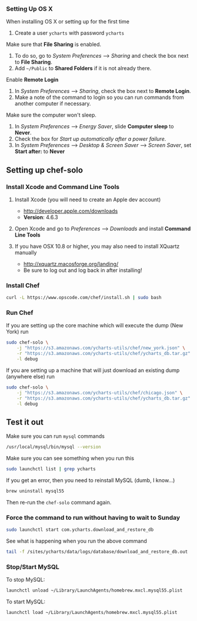 ### Setting Up OS X

When installing OS X or setting up for the first time

1. Create a user `ycharts` with password `ycharts`

Make sure that **File Sharing** is enabled.

1. To do so, go to *System Preferences* --> *Sharing* and check the box next to **File Sharing**.
1. Add `~/Public` to **Shared Folders** if it is not already there.

Enable **Remote Login**

1. In *System Preferences* --> *Sharing*, check the box next to **Remote Login**.
1. Make a note of the command to login so you can run commands from another computer if necessary.

Make sure the computer won't sleep.

1. In *System Preferences* --> *Energy Saver*, slide **Computer sleep** to **Never**.
1. Check the box for *Start up automatically after a power failure*.
1. In *System Preferences* --> *Desktop & Screen Saver* --> *Screen Saver*, set **Start after:** to **Never**

## Setting up chef-solo

### Install Xcode and Command Line Tools

1. Install Xcode (you will need to create an Apple dev account)
    - http://developer.apple.com/downloads
    - **Version**: 4.6.3

1. Open Xcode and go to *Preferences* --> *Downloads* and install **Command Line Tools**

1. If you have OSX 10.8 or higher, you may also need to install XQuartz manually
    - http://xquartz.macosforge.org/landing/
    - Be sure to log out and log back in after installing!

### Install Chef

```bash
curl -L https://www.opscode.com/chef/install.sh | sudo bash
```

### Run Chef

If you are setting up the core machine which will execute the dump (New York) run

```bash
sudo chef-solo \
    -j "https://s3.amazonaws.com/ycharts-utils/chef/new_york.json" \
    -r "https://s3.amazonaws.com/ycharts-utils/chef/ycharts_db.tar.gz" \
    -l debug
```

If you are setting up a machine that will just download an existing dump (anywhere else) run

```bash
sudo chef-solo \
    -j "https://s3.amazonaws.com/ycharts-utils/chef/chicago.json" \
    -r "https://s3.amazonaws.com/ycharts-utils/chef/ycharts_db.tar.gz" \
    -l debug
```

## Test it out

Make sure you can run `mysql` commands

```bash
/usr/local/mysql/bin/mysql --version
```

Make sure you can see something when you run this
```bash
sudo launchctl list | grep ycharts

```

If you get an error, then you need to reinstall MySQL (dumb, I know...)

```bash
brew uninstall mysql55
```

Then re-run the `chef-solo` command again.

### Force the command to run without having to wait to Sunday

```bash
sudo launchctl start com.ycharts.download_and_restore_db
```

See what is happening when you run the above command

```bash
tail -f /sites/ycharts/data/logs/database/download_and_restore_db.out
```

### Stop/Start MySQL

To stop MySQL:

```bash
launchctl unload ~/Library/LaunchAgents/homebrew.mxcl.mysql55.plist
```

To start MySQL:

```bash
launchctl load ~/Library/LaunchAgents/homebrew.mxcl.mysql55.plist
```